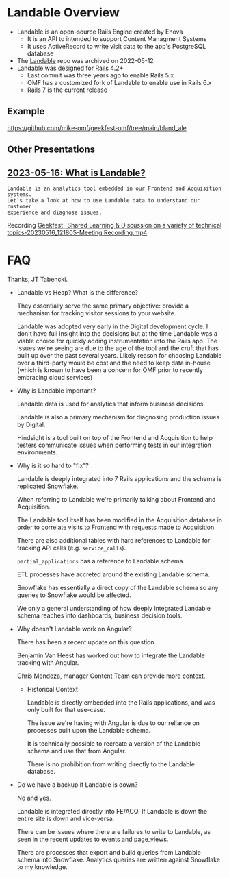 # Landable Overview

- Landable is an open-source Rails Engine created by Enova
  - It is an API to intended to support Content Managment Systems 
  - It uses ActiveRecord to write visit data to the app's PostgreSQL database
- The [Landable](https://github.com/enova/landable) repo was archived on 2022-05-12 
- Landable was designed for Rails 4.2+
  - Last commit was three years ago to enable Rails 5.x 
  - OMF has a customized fork of Landable to enable use in Rails 6.x
  - Rails 7 is the current release 

## Example

https://github.com/mike-omf/geekfest-omf/tree/main/bland_ale

## Other Presentations

## [2023-05-16: What is Landable?](https://onemain.atlassian.net/wiki/spaces/~728913980/pages/19359072502/Geekfest+OMF+Sessions+Schedule#2023-05-16%3A-What-is-Landable%3F)

```
Landable is an analytics tool embedded in our Frontend and Acquisition systems.
Let’s take a look at how to use Landable data to understand our customer
experience and diagnose issues.
```

Recording [Geekfest_ Shared Learning & Discussion on a variety of technical topics-20230516_121805-Meeting Recording.mp4](https://slfs-my.sharepoint.com/personal/mike_hall_omf_com/_layouts/15/guestaccess.aspx?guestaccesstoken=E1POcvJ3PzGbicXAMmXNVAf6ZFpwod9f5RbMqnjA7fY%3D&docid=2_0d77f8f0cdbba4498a9b09876552bd6e9&rev=1&e=IdOOJJ)


# FAQ

Thanks, JT Tabencki.

- Landable vs Heap? What is the difference?

    They essentially serve the same primary objective: provide a mechanism for
    tracking visitor sessions to your website. 

    Landable was adopted very early in the Digital development cycle. I don't
    have full insight into the decisions but at the time Landable was a viable
    choice for quickly adding instrumentation into the Rails app. The issues
    we're seeing are due to the age of the tool and the cruft that has built up
    over the past several years. Likely reason for choosing Landable over a
    third-party would be cost and the need to keep data in-house (which is
    known to have been a concern for OMF prior to recently embracing cloud
    services)

- Why is Landable important?

    Landable data is used for analytics that inform business decisions.

    Landable is also a primary mechanism for diagnosing production issues by
    Digital.

    Hindsight is a tool built on top of the Frontend and Acquisition to help
    testers communicate issues when performing tests in our integration
    environments.

- Why is it so hard to "fix"?

    Landable is deeply integrated into 7 Rails applications and the schema is
    replicated Snowflake.

    When referring to Landable we're primarily talking about Frontend and
    Acquisition. 

    The Landable tool itself has been modified in the Acquisition database in
    order to correlate visits to Frontend with requests made to Acquisition. 

    There are also additional tables with hard references to Landable for
    tracking API calls (e.g. `service_calls`).

    `partial_applications` has a reference to Landable schema.

    ETL processes have accreted around the existing Landable schema.

    Snowflake has essentially a direct copy of the Landable schema so any
    queries to Snowflake would be affected.

    We only a general understanding of how deeply integrated Landable schema
    reaches into dashboards, business decision tools.

- Why doesn't Landable work on Angular?

    There has been a recent update on this question. 

    Benjamin Van Heest has worked out how to integrate the Landable tracking with Angular. 

    Chris Mendoza, manager Content Team can provide more context.

    - Historical Context

        Landable is directly embedded into the Rails applications, and was only
        built for that use-case.

        The issue we're having with Angular is due to our reliance on processes
        built upon the Landable schema.

        It is technically possible to recreate a version of the Landable schema
        and use that from Angular.

        There is no prohibition from writing directly to the Landable database.

- Do we have a backup if Landable is down?

    No and yes. 

    Landable is integrated directly into FE/ACQ. If Landable is down the entire
    site is down and vice-versa.

    There can be issues where there are failures to write to Landable, as seen
    in the recent updates to events and page_views.

    There are processes that export and build queries from Landable schema into
    Snowflake. Analytics queries are written against Snowflake to my knowledge. 
